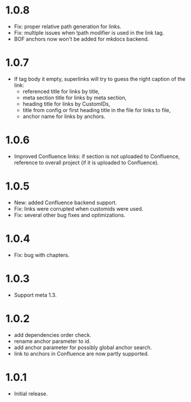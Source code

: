 # 1.0.8

- Fix: proper relative path generation for links.
- Fix: multiple issues when !path modifier is used in the link tag.
- BOF anchors now won't be added for mkdocs backend.

# 1.0.7

- If tag body it empty, superlinks will try to guess the right caption of the link:
    - referenced title for links by title,
    - meta section title for links by meta section,
    - heading title for links by CustomIDs,
    - title from config or first heading title in the file for links to file,
    - anchor name for links by anchors.

# 1.0.6

- Improved Confluence links: if section is not uploaded to Confluence, reference to overall project (if it is uploaded to Confluence).

# 1.0.5

- New: added Confluence backend support.
- Fix: links were corrupted when customids were used.
- Fix: several other bug fixes and optimizations.

# 1.0.4

- Fix: bug with chapters.

# 1.0.3

- Support meta 1.3.

# 1.0.2

- add dependencies order check.
- rename anchor parameter to id.
- add anchor parameter for possibly global anchor search.
- link to anchors in Confluence are now partly supported.

# 1.0.1

- Initial release.
